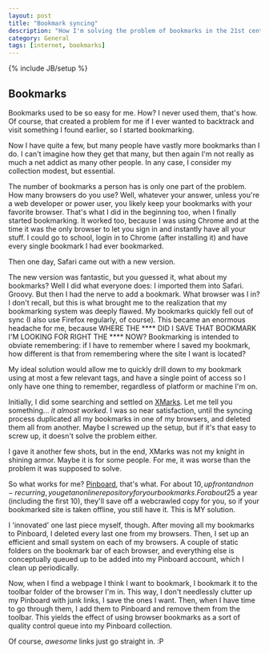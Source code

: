 ```yaml
---
layout: post
title: "Bookmark syncing"
description: "How I'm solving the problem of bookmarks in the 21st century"
category: General
tags: [internet, bookmarks]
---
```

{% include JB/setup %}

Bookmarks
---------

Bookmarks used to be so easy for me. How? I never used them, that's how. Of course, that created a problem for me if I ever wanted to backtrack and visit something I found earlier, so I started bookmarking.

Now I have quite a few, but many people have vastly more bookmarks than I do. I can't imagine how they get that many, but then again I'm not really as much a net addict as many other people. In any case, I consider my collection modest, but essential.

The number of bookmarks a person has is only one part of the problem. How many browsers do you use? Well, whatever your answer, unless you're a web developer or power user, you likely keep your bookmarks with your favorite browser. That's what I did in the beginning too, when I finally started bookmarking. It worked too, because I was using Chrome and at the time it was the only browser to let you sign in and instantly have all your stuff. I could go to school, login in to Chrome (after installing it) and have every single bookmark I had ever bookmarked.

Then one day, Safari came out with a new version.

The new version was fantastic, but you guessed it, what about my bookmarks? Well I did what everyone does: I imported them into Safari. Groovy. But then I had the nerve to add a bookmark. What browser was I in? I don't recall, but this is what brought me to the realization that my bookmarking system was deeply flawed. My bookmarks quickly fell out of sync (I also use Firefox regularly, of course). This became an enormous headache for me, because WHERE THE **** DID I SAVE THAT BOOKMARK I'M LOOKING FOR RIGHT THE **** NOW? Bookmarking is intended to obviate remembering: if I have to remember where I saved my bookmark, how different is that from remembering where the site I want is located?

My ideal solution would allow me to quickly drill down to my bookmark using at most a few relevant tags, and have a single point of access so I only have one thing to remember, regardless of platform or machine I'm on.

Initially, I did some searching and settled on [XMarks](http://www.xmarks.com). Let me tell you something... *it almost worked*. I was so near satisfaction, until the syncing process duplicated all my bookmarks in one of my browsers, and deleted them all from another. Maybe I screwed up the setup, but if it's that easy to screw up, it doesn't solve the problem either.

I gave it another few shots, but in the end, XMarks was not my knight in shining armor. Maybe it is for some people. For me, it was worse than the problem it was supposed to solve.

So what works for me? [Pinboard](https://pinboard.in), that's what. For about 10$, up front and non-recurring, you get an online repository for your bookmarks. For about 25$ a year (including the first 10), they'll save off a webcrawled copy for you, so if your bookmarked site is taken offline, you still have it. This is MY solution.

I 'innovated' one last piece myself, though. After moving all my bookmarks to Pinboard, I deleted every last one from my browsers. Then, I set up an efficient and small system on each of my browsers. A couple of static folders on the bookmark bar of each browser, and everything else is conceptually queued up to be added into my Pinboard account, which I clean up periodically.

Now, when I find a webpage I think I want to bookmark, I bookmark it to the toolbar folder of the browser I'm in. This way, I don't needlessly clutter up my Pinboard with junk links, I save the ones I want. Then, when I have time to go through them, I add them to Pinboard and remove them from the toolbar. This yields the effect of using browser bookmarks as a sort of quality control queue into my Pinboard collection.

Of course, *awesome* links just go straight in. :P
